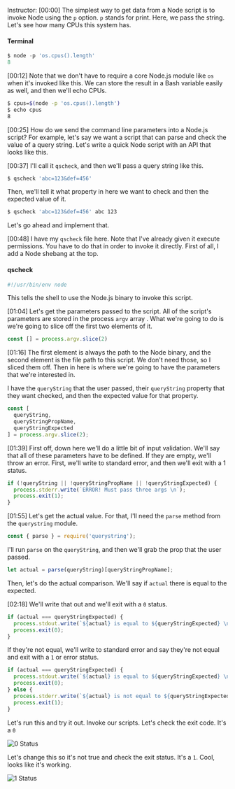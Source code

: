 Instructor: [00:00] The simplest way to get data from a Node script is to invoke Node using the `p` option. `p` stands for print. Here, we pass the string. Let's see how many CPUs this system has.

#### Terminal
```javascript
$ node -p 'os.cpus().length'
8
```

[00:12] Note that we don't have to require a core Node.js module like `os` when it's invoked like this. We can store the result in a Bash variable easily as well, and then we'll echo CPUs.

```bash
$ cpus=$(node -p 'os.cpus().length')
$ echo cpus
8
```

[00:25] How do we send the command line parameters into a Node.js script? For example, let's say we want a script that can parse and check the value of a query string. Let's write a quick Node script with an API that looks like this.

[00:37] I'll call it `qscheck`, and then we'll pass a query string like this. 

```bash
$ qscheck 'abc=123&def=456'
```

Then, we'll tell it what property in here we want to check and then the expected value of it. 

```bash
$ qscheck 'abc=123&def=456' abc 123
```

Let's go ahead and implement that.

[00:48] I have my `qscheck` file here. Note that I've already given it execute permissions. You have to do that in order to invoke it directly. First of all, I add a Node shebang at the top. 

#### qscheck
```bash
#!/usr/bin/env node
```

This tells the shell to use the Node.js binary to invoke this script.

[01:04] Let's get the parameters passed to the script. All of the script's parameters are stored in the process `argv` array . What we're going to do is we're going to slice off the first two elements of it.

```javascript
const [] = process.argv.slice(2)
```

[01:16] The first element is always the path to the Node binary, and the second element is the file path to this script. We don't need those, so I sliced them off. Then in here is where we're going to have the parameters that we're interested in. 

I have the `queryString` that the user passed, their `queryString` property that they want checked, and then the expected value for that property.

```javascript
const [
  queryString,
  queryStringPropName,
  queryStringExpected
] = process.argv.slice(2);
```

[01:39] First off, down here we'll do a little bit of input validation. We'll say that all of these parameters have to be defined. If they are empty, we'll throw an error. First, we'll write to standard error, and then we'll exit with a 1 status.

```javascript
if (!queryString || !queryStringPropName || !queryStringExpected) {
  process.stderr.write(`ERROR! Must pass three args \n`);
  process.exit(1);
}
```

[01:55] Let's get the actual value. For that, I'll need the `parse` method from the `querystring` module. 

```javascript
const { parse } = require('querystring');
```

I'll run `parse` on the `queryString`, and then we'll grab the prop that the user passed. 

```javascript
let actual = parse(queryString)[queryStringPropName];
```

Then, let's do the actual comparison. We'll say if `actual` there is equal to the expected.

[02:18] We'll write that out and we'll exit with a `0` status. 

```javascript
if (actual === queryStringExpected) {
  process.stdout.write(`${actual} is equal to ${queryStringExpected} \n`);
  process.exit(0);
}
```

If they're not equal, we'll write to standard error and say they're not equal and exit with a `1` or error status. 

```javascript
if (actual === queryStringExpected) {
  process.stdout.write(`${actual} is equal to ${queryStringExpected} \n`);
  process.exit(0);
} else {
  process.stderr.write(`${actual} is not equal to ${queryStringExpected} \n`);
  process.exit(1);
}
```

Let's run this and try it out. Invoke our scripts. Let's check the exit code. It's a `0` 

![0 Status](https://res.cloudinary.com/dg3gyk0gu/image/upload/v1552409367/transcript-images/javascript-send-and-receive-data-from-a-node-js-script-in-bash-using-the-process-object-0.png)

Let's change this so it's not true and check the exit status. It's a `1`. Cool, looks like it's working.

![1 Status](https://res.cloudinary.com/dg3gyk0gu/image/upload/v1552409367/transcript-images/javascript-send-and-receive-data-from-a-node-js-script-in-bash-using-the-process-object-1.png)
